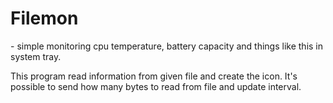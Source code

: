 <h1>Filemon</h1> - simple monitoring cpu temperature, battery capacity and things like this in system tray.

This program read information from given file and create the icon.
It's possible to send how many bytes to read from file and update interval.
